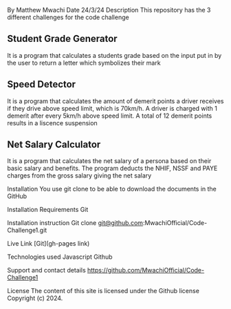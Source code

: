 By Matthew Mwachi
Date 24/3/24
Description
This repository has the 3 different challenges for the code challenge

## Student Grade Generator
It is a program that calculates a students grade based on the input put in by the user to return a letter which symbolizes their mark

## Speed Detector
It is a program that calculates the amount of demerit points a driver receives if they drive above speed limit, which is 70km/h. A driver is charged with 1 demerit after every 5km/h above speed limit. A total of 12 demerit points results in a liscence suspension

## Net Salary Calculator

It is a program that calculates the net salary of a persona based on their basic salary and benefits. The program deducts the NHIF, NSSF and PAYE charges from the gross salary giving the net salary

Installation
You use git clone to be able to download the documents in the GitHub

Installation Requirements
Git

Installation instruction
Git clone git@github.com:MwachiOfficial/Code-Challenge1.git

Live Link
[Git](gh-pages link)

Technologies used
Javascript
Github

Support and contact details
https://github.com/MwachiOfficial/Code-Challenge1

License
The content of this site is licensed under the Github license Copyright (c) 2024.